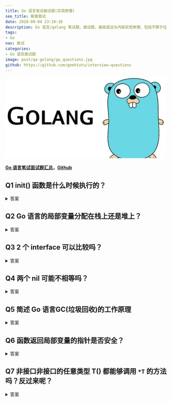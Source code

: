 ```yaml
---
title: Go 语言笔试面试题(实现原理)
seo_title: 极客面试
date: 2020-09-04 23:10:10
description: Go 语言/golang 笔试题，面试题，基础语法与内部实现原理，包括不限于垃圾回收机制(GC)、面向对象、并发编程等。
tags:
- Go
nav: 面试
categories:
- Go 语言面试题
image: post/qa-golang/go_questions.jpg
github: https://github.com/geektutu/interview-questions
---
```


![golang interview questions](qa-golang/go_questions.jpg)

**[Go 语言笔试面试题汇总](https://geektutu.com/post/qa-golang.html)，[Github](https://github.com/geektutu/interview-questions)**

## Q1 init() 函数是什么时候执行的？

<details>
<summary>答案</summary>
<div>

`init()` 函数是 Go 程序初始化的一部分。Go 程序初始化先于 main 函数，由 runtime 初始化每个导入的包，初始化顺序不是按照从上到下的导入顺序，而是按照解析的依赖关系，没有依赖的包最先初始化。

每个包首先初始化包作用域的常量和变量（常量优先于变量），然后执行包的 `init()` 函数。同一个包，甚至是同一个源文件可以有多个 `init()` 函数。`init()` 函数没有入参和返回值，不能被其他函数调用，同一个包内多个 `init()` 函数的执行顺序不作保证。

一句话总结： import --> const --> var --> `init()` --> `main()`

示例：

```go
package main

import "fmt"

func init()  {
	fmt.Println("init1:", a)
}

func init()  {
	fmt.Println("init2:", a)
}

var a = 10
const b = 100

func main() {
	fmt.Println("main:", a)
}
// 执行结果
// init1: 10
// init2: 10
// main: 10
```


</div>
</details>


## Q2 Go 语言的局部变量分配在栈上还是堆上？

<details>
<summary>答案</summary>
<div>

由编译器决定。Go 语言编译器会自动决定把一个变量放在栈还是放在堆，编译器会做逃逸分析(escape analysis)，当发现变量的作用域没有超出函数范围，就可以在栈上，反之则必须分配在堆上。

```go
func foo() *int {
	v := 11
	return &v
}

func main() {
	m := foo()
	println(*m) // 11
}
```

`foo()` 函数中，如果 v 分配在栈上，foo 函数返回时，`&v` 就不存在了，但是这段函数是能够正常运行的。Go 编译器发现 v 的引用脱离了 foo 的作用域，会将其分配在堆上。因此，main 函数中仍能够正常访问该值。

</div>
</details>


## Q3 2 个 interface 可以比较吗？

<details>
<summary>答案</summary>
<div>

Go 语言中，interface 的内部实现包含了 2 个字段，类型 `T` 和 值 `V`，interface 可以使用 `==` 或 `!=` 比较。2 个 interface 相等有以下 2 种情况

1) 两个 interface 均等于 nil（此时 V 和 T 都处于 unset 状态）
2）类型 V 相同，且对应的值 V 相等。

看下面的例子：

```go
type Stu struct {
	Name string
}

type StuInt interface{}

func main() {
	var stu1, stu2 StuInt = &Stu{"Tom"}, &Stu{"Tom"}
	var stu3, stu4 StuInt = Stu{"Tom"}, Stu{"Tom"}
	fmt.Println(stu1 == stu2) // false
	fmt.Println(stu3 == stu4) // true
}
```

`stu1` 和 `stu2` 对应的类型是 `*Stu`，值是 Stu 结构体的地址，两个地址不同，因此结果为 false。
`stu3` 和 `stu3` 对应的类型是 `Stu`，值是 Stu 结构体，且各字段相等，因此结果为 true。


</div>
</details>


## Q4 两个 nil 可能不相等吗？

<details>
<summary>答案</summary>
<div>

可能。

接口(interface) 是对非接口值(例如指针，struct等)的封装，内部实现包含 2 个字段，类型 `T` 和 值 `V`。一个接口等于 nil，当且仅当 T 和 V 处于 unset 状态（T=nil，V is unset）。

- 两个接口值比较时，会先比较 T，再比较 V。
- 接口值与非接口值比较时，会先将非接口值尝试转换为接口值，再比较。

```go
func main() {
	var p *int = nil
	var i interface{} = p
	fmt.Println(i == p) // true
	fmt.Println(p == nil) // true
	fmt.Println(i == nil) // false
}
```

上面这个例子中，将一个 nil 非接口值 p 赋值给接口 i，此时，i 的内部字段为`(T=*int, V=nil)`，i 与 p 作比较时，将 p 转换为接口后再比较，因此 `i == p`，p 与 nil 比较，直接比较值，所以 `p == nil`。

但是当 i 与 nil 比较时，会将 nil 转换为接口 `(T=nil, V=nil)`，与i `(T=*int, V=nil)` 不相等，因此 `i != nil`。因此 V 为 nil ，但 T 不为 nil 的接口不等于 nil。
</div>
</details>



## Q5 简述 Go 语言GC(垃圾回收)的工作原理

<details>
<summary>答案</summary>
<div>

最常见的垃圾回收算法有标记清除(Mark-Sweep) 和引用计数(Reference Count)，Go 语言采用的是标记清除算法。并在此基础上使用了三色标记法和写屏障技术，提高了效率。

标记清除收集器是跟踪式垃圾收集器，其执行过程可以分成标记（Mark）和清除（Sweep）两个阶段：

- 标记阶段 — 从根对象出发查找并标记堆中所有存活的对象；
- 清除阶段 — 遍历堆中的全部对象，回收未被标记的垃圾对象并将回收的内存加入空闲链表。

标记清除算法的一大问题是在标记期间，需要暂停程序（Stop the world，STW），标记结束之后，用户程序才可以继续执行。为了能够异步执行，减少 STW 的时间，Go 语言采用了三色标记法。

三色标记算法将程序中的对象分成白色、黑色和灰色三类。

- 白色：不确定对象。
- 灰色：存活对象，子对象待处理。
- 黑色：存活对象。

标记开始时，所有对象加入白色集合（这一步需 STW ）。首先将根对象标记为灰色，加入灰色集合，垃圾搜集器取出一个灰色对象，将其标记为黑色，并将其指向的对象标记为灰色，加入灰色集合。重复这个过程，直到灰色集合为空为止，标记阶段结束。那么白色对象即可需要清理的对象，而黑色对象均为根可达的对象，不能被清理。

三色标记法因为多了一个白色的状态来存放不确定对象，所以后续的标记阶段可以并发地执行。当然并发执行的代价是可能会造成一些遗漏，因为那些早先被标记为黑色的对象可能目前已经是不可达的了。所以三色标记法是一个 false negative（假阴性）的算法。

三色标记法并发执行仍存在一个问题，即在 GC 过程中，对象指针发生了改变。比如下面的例子：

```bash
A (黑) -> B (灰) -> C (白) -> D (白)
```

正常情况下，D 对象最终会被标记为黑色，不应被回收。但在标记和用户程序并发执行过程中，用户程序删除了 C 对 D 的引用，而 A 获得了 D 的引用。标记继续进行，D 就没有机会被标记为黑色了（A 已经处理过，这一轮不会再被处理）。

```bash
A (黑) -> B (灰) -> C (白) 
  ↓
 D (白)
```

为了解决这个问题，Go 使用了内存屏障技术，它是在用户程序读取对象、创建新对象以及更新对象指针时执行的一段代码，类似于一个钩子。垃圾收集器使用了写屏障（Write Barrier）技术，当对象新增或更新时，会将其着色为灰色。这样即使与用户程序并发执行，对象的引用发生改变时，垃圾收集器也能正确处理了。

一次完整的 GC 分为四个阶段：

- 1）标记准备(Mark Setup，需 STW)，打开写屏障(Write Barrier)
- 2）使用三色标记法标记（Marking, 并发）
- 3）标记结束(Mark Termination，需 STW)，关闭写屏障。
- 4）清理(Sweeping, 并发)


- 参考 [fullstack](https://www.fullstack.cafe/golang)


</div>
</details>


## Q6 函数返回局部变量的指针是否安全？

<details>
<summary>答案</summary>
<div>

这在 Go 中是安全的，Go 编译器将会对每个局部变量进行逃逸分析。如果发现局部变量的作用域超出该函数，则不会将内存分配在栈上，而是分配在堆上。


</div>
</details>

## Q7 非接口非接口的任意类型 T() 都能够调用 `*T` 的方法吗？反过来呢？

<details>
<summary>答案</summary>
<div>

- 一个T类型的值可以调用为`*T`类型声明的方法，但是仅当此T的值是可寻址(addressable) 的情况下。编译器在调用指针属主方法前，会自动取此T值的地址。因为不是任何T值都是可寻址的，所以并非任何T值都能够调用为类型`*T`声明的方法。
- 反过来，一个`*T`类型的值可以调用为类型T声明的方法，这是因为解引用指针总是合法的。事实上，你可以认为对于每一个为类型 T 声明的方法，编译器都会为类型`*T`自动隐式声明一个同名和同签名的方法。

哪些值是不可寻址的呢？

- 字符串中的字节；
- map 对象中的元素（slice 对象中的元素是可寻址的，slice的底层是数组）；
- 常量；
- 包级别的函数等。

举一个例子，定义类型 T，并为类型 `*T` 声明一个方法 `hello()`，变量 t1 可以调用该方法，但是常量 t2 调用该方法时，会产生编译错误。

```go
type T string

func (t *T) hello() {
	fmt.Println("hello")
}

func main() {
	var t1 T = "ABC"
	t1.hello() // hello
	const t2 T = "ABC"
	t2.hello() // error: cannot call pointer method on t
}
```

</div>
</details>
